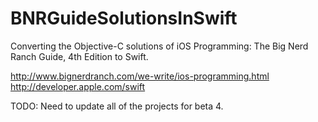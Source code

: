 BNRGuideSolutionsInSwift
============

Converting the Objective-C solutions of iOS Programming: The Big Nerd Ranch Guide, 4th Edition to Swift.

http://www.bignerdranch.com/we-write/ios-programming.html<br/>
http://developer.apple.com/swift

TODO: Need to update all of the projects for beta 4.
